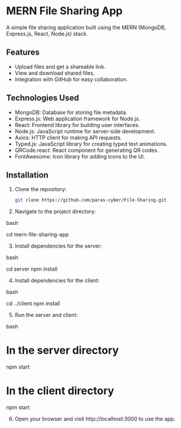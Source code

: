 # MERN File Sharing App

A simple file sharing application built using the MERN (MongoDB, Express.js, React, Node.js) stack.

## Features

- Upload files and get a shareable link.
- View and download shared files.
- Integration with GitHub for easy collaboration.

## Technologies Used

- MongoDB: Database for storing file metadata.
- Express.js: Web application framework for Node.js.
- React: Frontend library for building user interfaces.
- Node.js: JavaScript runtime for server-side development.
- Axios: HTTP client for making API requests.
- Typed.js: JavaScript library for creating typed text animations.
- QRCode.react: React component for generating QR codes.
- FontAwesome: Icon library for adding icons to the UI.

## Installation

1. Clone the repository:

   ```bash
   git clone https://github.com/paras-cyber/File-Sharing.git
   
2. Navigate to the project directory:

bash

cd mern-file-sharing-app

3. Install dependencies for the server:

bash

cd server
npm install

4. Install dependencies for the client:

bash

cd ../client
npm install

5. Run the server and client:

bash

# In the server directory
npm start

# In the client directory
npm start

6. Open your browser and visit http://localhost:3000 to use the app.   

